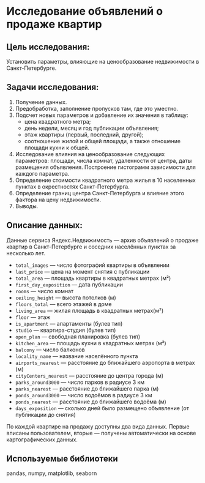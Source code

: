 # Исследование объявлений о продаже квартир

## Цель исследования:
Установить параметры, влияющие на ценообразование недвижимости в Санкт-Петербурге.

## Задачи исследования:

1. Получение данных. 
2. Предобработка, заполнение пропусков там, где это уместно.
3. Подсчет новых параметров и добавление их значения в таблицу:
    - цена квадратного метра;
    - день недели, месяц и год публикации объявления;
    - этаж квартиры (первый, последний, другой);
    - соотношение жилой и общей площади, а также отношение площади кухни к общей.
4. Исследование влияния на ценообразование следующих параметров: площади, числа комнат, удаленности от центра, даты размещения объявления. Построение гистограмм зависимости для каждого параметра.
5. Определение стоимости квадратного метра жилья в 10 населенных пунктах в окрестностях Санкт-Петербурга.
6. Определение границ центра Санкт-Петербурга и влияние этого фактора на цену недвижимости.
7. Выводы.

## Описание данных:
Данные сервиса Яндекс.Недвижимость — архив объявлений о продаже квартир в Санкт-Петербурге и соседних населённых пунктах за несколько лет.

- `total_images` — число фотографий квартиры в объявлении
- `last_price` — цена на момент снятия с публикации
- `total_area` — площадь квартиры в квадратных метрах (м²)
- `first_day_exposition` — дата публикации
- `rooms` — число комнат
- `ceiling_height` — высота потолков (м)
- `floors_total` — всего этажей в доме
- `living_area` — жилая площадь в квадратных метрах(м²)
- `floor` — этаж
- `is_apartment` — апартаменты (булев тип)
- `studio` — квартира-студия (булев тип)
- `open_plan` — свободная планировка (булев тип)
- `kitchen_area` — площадь кухни в квадратных метрах (м²)
- `balcony` — число балконов
- `locality_name` — название населённого пункта
- `airports_nearest` — расстояние до ближайшего аэропорта в метрах (м)
- `cityCenters_nearest` — расстояние до центра города (м)
- `parks_around3000` — число парков в радиусе 3 км
- `parks_nearest` — расстояние до ближайшего парка (м)
- `ponds_around3000` — число водоёмов в радиусе 3 км
- `ponds_nearest` — расстояние до ближайшего водоёма (м)
- `days_exposition` — сколько дней было размещено объявление (от публикации до снятия)

По каждой квартире на продажу доступны два вида данных. Первые вписаны пользователем, вторые — получены автоматически на основе картографических данных.

## Используемые библиотеки

pandas, numpy, matplotlib, seaborn
